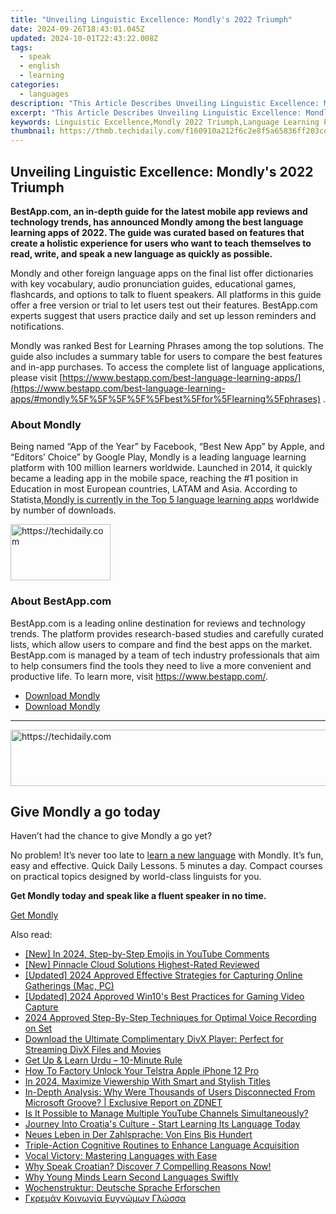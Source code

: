```yaml
---
title: "Unveiling Linguistic Excellence: Mondly's 2022 Triumph"
date: 2024-09-26T18:43:01.045Z
updated: 2024-10-01T22:43:22.008Z
tags:
  - speak
  - english
  - learning
categories:
  - languages
description: "This Article Describes Unveiling Linguistic Excellence: Mondly's 2022 Triumph"
excerpt: "This Article Describes Unveiling Linguistic Excellence: Mondly's 2022 Triumph"
keywords: Linguistic Excellence,Mondly 2022 Triumph,Language Learning Platform,User Experience in Language Education,Mobile App Language Learning,Community-Driven Language Practice,Innovative Language Solutions 2022
thumbnail: https://thmb.techidaily.com/f160910a212f6c2e8f5a65836ff203ce0f8a0fb9c3edf4656ba779c98a69f717.jpg
---
```


## Unveiling Linguistic Excellence: Mondly's 2022 Triumph

 **BestApp.com, an in-depth guide for the latest mobile app reviews and technology trends, has announced Mondly among the best language learning apps of 2022\. The guide was curated based on features that create a holistic experience for users who want to teach themselves to read, write, and speak a new language as quickly as possible.**

 Mondly and other foreign language apps on the final list offer dictionaries with key vocabulary, audio pronunciation guides, educational games, flashcards, and options to talk to fluent speakers. All platforms in this guide offer a free version or trial to let users test out their features. BestApp.com experts suggest that users practice daily and set up lesson reminders and notifications.

 Mondly was ranked Best for Learning Phrases among the top solutions. The guide also includes a summary table for users to compare the best features and in-app purchases. To access the complete list of language applications, please visit [https://www.bestapp.com/best-language-learning-apps/](https://www.bestapp.com/best-language-learning-apps/#mondly%5F%5F%5F%5F%5Fbest%5Ffor%5Flearning%5Fphrases) .

### About Mondly

 Being named “App of the Year” by Facebook, “Best New App” by Apple, and “Editors’ Choice” by Google Play, Mondly is a leading language learning platform with 100 million learners worldwide. Launched in 2014, it quickly became a leading app in the mobile space, reaching the #1 position in Education in most European countries, LATAM and Asia. According to Statista,[Mondly is currently in the Top 5 language learning apps](https://shop.mondly.com/affiliate.php?ACCOUNT=ATISTUDI&AFFILIATE=108875&PATH=https://www.mondly.com?AFFILIATE=108875) worldwide by number of downloads.

<!-- affiliate ads begin -->
<a href="https://malaysia-healthcare-travel-council.pxf.io/c/5597632/1576477/17382" target="_top" id="1576477">
  <img src="//a.impactradius-go.com/display-ad/17382-1576477" border="0" alt="https://techidaily.com" width="160" height="90"/>
</a>
<img height="0" width="0" src="https://malaysia-healthcare-travel-council.pxf.io/i/5597632/1576477/17382" style="position:absolute;visibility:hidden;" border="0" />
<!-- affiliate ads end -->

### About BestApp.com

 BestApp.com is a leading online destination for reviews and technology trends. The platform provides research-based studies and carefully curated lists, which allow users to compare and find the best apps on the market. BestApp.com is managed by a team of tech industry professionals that aim to help consumers find the tools they need to live a more convenient and productive life. To learn more, visit <https://www.bestapp.com/>.

* [Download Mondly](https://www.facebook.com/sharer/sharer.php?u=https%3A%2F%2Fwww.mondly.com%2Fblog%2Fmondly-best-language-learning-app%2F&t=Mondly+Named+Best+Language+Learning+App+of+2022+by+BestApp.com "Share on Facebook")
* [Download Mondly](https://shop.mondly.com/affiliate.php?ACCOUNT=ATISTUDI&AFFILIATE=108875&PATH=https://www.mondly.com?AFFILIATE=108875)

---

<!-- affiliate ads begin -->
<a href="https://aligracehair.sjv.io/c/5597632/2012406/19272" target="_top" id="2012406">
  <img src="//a.impactradius-go.com/display-ad/19272-2012406" border="0" alt="https://techidaily.com" width="728" height="90"/>
</a>
<img height="0" width="0" src="https://aligracehair.sjv.io/i/5597632/2012406/19272" style="position:absolute;visibility:hidden;" border="0" />
<!-- affiliate ads end -->

## **Give Mondly a go today**

Haven’t had the chance to give Mondly a go yet?

 No problem! It’s never too late to [learn a new language](https://shop.mondly.com/affiliate.php?ACCOUNT=ATISTUDI&AFFILIATE=108875&PATH=https://www.mondly.com?AFFILIATE=108875) with Mondly. It’s fun, easy and effective. Quick Daily Lessons. 5 minutes a day. Compact courses on practical topics designed by world-class linguists for you.

**Get Mondly today and speak like a fluent speaker in no time.**

[Get Mondly](https://adjt.mondly.com/5ixfg4k?campaign=blog-post-id-6643&fallback=https%3A%2F%2Fapp.mondly.com%3Futm%5Fmedium%3Dblog%5Fblog-post-id-6643%26utm%5Fsource%3Dblog-post-id-6643&redirect%5Fmacos=https%3A%2F%2Fapp.mondly.com%3Futm%5Fmedium%3Dblog%5Fblog-post-id-6643%26utm%5Fsource%3Dblog-post-id-6643&redirect%5Fandroid=https%3A%2F%2Fplay.google.com%2Fstore%2Fapps%2Fdetails%3Fid%3Dcom.atistudios.mondly.languages%3Futm%5Fmedium%3Dblog%5Fblog-post-id-6643%26utm%5Fsource%3Dblog-post-id-6643&redirect%5Fios=https%3A%2F%2Fapps.apple.com%2Fapp%2Fapple-store%2Fid987873536%3Fpt%3D78954800%26ct%3Dblog-post-id-6643%26mt%3D8 "Get Mondly")

<ins class="adsbygoogle"
     style="display:block"
     data-ad-format="autorelaxed"
     data-ad-client="ca-pub-7571918770474297"
     data-ad-slot="1223367746"></ins>

<ins class="adsbygoogle"
     style="display:block"
     data-ad-client="ca-pub-7571918770474297"
     data-ad-slot="8358498916"
     data-ad-format="auto"
     data-full-width-responsive="true"></ins>

<span class="atpl-alsoreadstyle">Also read:</span>
<div><ul>
<li><a href="https://youtube-blog.techidaily.com/n-2024-step-by-step-emojis-in-youtube-comments/"><u>[New] In 2024, Step-by-Step Emojis in YouTube Comments</u></a></li>
<li><a href="https://article-posts.techidaily.com/new-pinnacle-cloud-solutions-highest-rated-reviewed/"><u>[New] Pinnacle Cloud Solutions Highest-Rated Reviewed</u></a></li>
<li><a href="https://visual-screen-recording.techidaily.com/updated-2024-approved-effective-strategies-for-capturing-online-gatherings-mac-pc/"><u>[Updated] 2024 Approved Effective Strategies for Capturing Online Gatherings (Mac, PC)</u></a></li>
<li><a href="https://screen-activity-recording.techidaily.com/updated-2024-approved-win10s-best-practices-for-gaming-video-capture/"><u>[Updated] 2024 Approved Win10's Best Practices for Gaming Video Capture</u></a></li>
<li><a href="https://screen-sharing-recording.techidaily.com/2024-approved-step-by-step-techniques-for-optimal-voice-recording-on-set/"><u>2024 Approved Step-By-Step Techniques for Optimal Voice Recording on Set</u></a></li>
<li><a href="https://media-tips.techidaily.com/download-the-ultimate-complimentary-divx-player-perfect-for-streaming-divx-files-and-movies/"><u>Download the Ultimate Complimentary DivX Player: Perfect for Streaming DivX Files and Movies</u></a></li>
<li><a href="https://mondly-stories.techidaily.com/get-up-and-learn-urdu-10-minute-rule/"><u>Get Up & Learn Urdu – 10-Minute Rule</u></a></li>
<li><a href="https://sim-unlock.techidaily.com/how-to-factory-unlock-your-telstra-apple-iphone-12-pro-by-drfone-ios/"><u>How To Factory Unlock Your Telstra Apple iPhone 12 Pro</u></a></li>
<li><a href="https://extra-support.techidaily.com/in-2024-maximize-viewership-with-smart-and-stylish-titles/"><u>In 2024, Maximize Viewership With Smart and Stylish Titles</u></a></li>
<li><a href="https://win-hacks.techidaily.com/in-depth-analysis-why-were-thousands-of-users-disconnected-from-microsoft-groove-exclusive-report-on-zdnet/"><u>In-Depth Analysis: Why Were Thousands of Users Disconnected From Microsoft Groove? | Exclusive Report on ZDNET</u></a></li>
<li><a href="https://techtrends.techidaily.com/is-it-possible-to-manage-multiple-youtube-channels-simultaneously/"><u>Is It Possible to Manage Multiple YouTube Channels Simultaneously?</u></a></li>
<li><a href="https://mondly-stories.techidaily.com/journey-into-croatias-culture-start-learning-its-language-today/"><u>Journey Into Croatia's Culture - Start Learning Its Language Today</u></a></li>
<li><a href="https://mondly-stories.techidaily.com/neues-leben-in-der-zahlsprache-von-eins-bis-hundert/"><u>Neues Leben in Der Zahlsprache: Von Eins Bis Hundert</u></a></li>
<li><a href="https://mondly-stories.techidaily.com/triple-action-cognitive-routines-to-enhance-language-acquisition/"><u>Triple-Action Cognitive Routines to Enhance Language Acquisition</u></a></li>
<li><a href="https://mondly-stories.techidaily.com/vocal-victory-mastering-languages-with-ease/"><u>Vocal Victory: Mastering Languages with Ease</u></a></li>
<li><a href="https://mondly-stories.techidaily.com/why-speak-croatian-discover-7-compelling-reasons-now/"><u>Why Speak Croatian? Discover 7 Compelling Reasons Now!</u></a></li>
<li><a href="https://mondly-stories.techidaily.com/why-young-minds-learn-second-languages-swiftly/"><u>Why Young Minds Learn Second Languages Swiftly</u></a></li>
<li><a href="https://mondly-stories.techidaily.com/wochenstruktur-deutsche-sprache-erforschen/"><u>Wochenstruktur: Deutsche Sprache Erforschen</u></a></li>
<li><a href="https://mondly-stories.techidaily.com/gkreman-koinwnia-eygnwmwn-glwssa/"><u>Γκρεμάν Κοινωνία Ευγνώμων Γλώσσα</u></a></li>
</ul></div>

